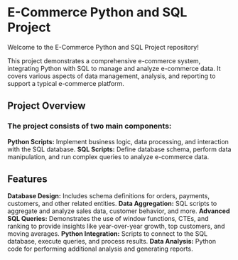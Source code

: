 # E-Commerce Python and SQL Project
Welcome to the E-Commerce Python and SQL Project repository!

This project demonstrates a comprehensive e-commerce system, integrating Python with SQL to manage and analyze e-commerce data. It covers various aspects of data management, analysis, and reporting to support a typical e-commerce platform.

## Project Overview
### The project consists of two main components:

**Python Scripts:** Implement business logic, data processing, and interaction with the SQL database.
**SQL Scripts:** Define database schema, perform data manipulation, and run complex queries to analyze e-commerce data.
## Features
**Database Design:** Includes schema definitions for orders, payments, customers, and other related entities.
**Data Aggregation:** SQL scripts to aggregate and analyze sales data, customer behavior, and more.
**Advanced SQL Queries:** Demonstrates the use of window functions, CTEs, and ranking to provide insights like year-over-year growth, top customers, and moving averages.
**Python Integration:** Scripts to connect to the SQL database, execute queries, and process results.
**Data Analysis:** Python code for performing additional analysis and generating reports.
